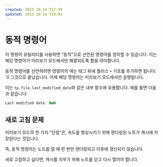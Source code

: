 ```yaml
---
created: 2023-10-14 T17:59
updated: 2023-10-14 T19:04
---
```

# 동적 명령어

이 명령어 유틸리티를 사용하면 "동적"으로 선언된 명령어를 정의할 수 있습니다. 이는 해당 명령어가 미리보기 모드에서만 해결되도록 함을 의미합니다.

동적 명령어를 선언하려면 명령어의 여는 태그 뒤에 플러스 `+` 기호를 추가하면 됩니다: `0
그것으로 끝났습니다. 이제 해당 명령어는 미리보기 모드에서만 실행됩니다.

이는 `tp.file.last_modified_date`와 같은 내부 함수에 유용합니다. 예를 들면 다음과 같습니다:

```javascript
Last modified date: NaN
```

## 새로 고침 문제

미리보기 모드의 한 가지 "단점"은, 속도를 향상시키기 위해 렌더링된 노트가 캐시에 저장된다는 것입니다.

즉, 동적 명령어는 노트를 열 때 한 번만 렌더링되고 이후에 갱신되지 않습니다.

새로 고침하고 싶다면, 캐시를 지우기 위해 노트를 닫고 다시 열어야 합니다.